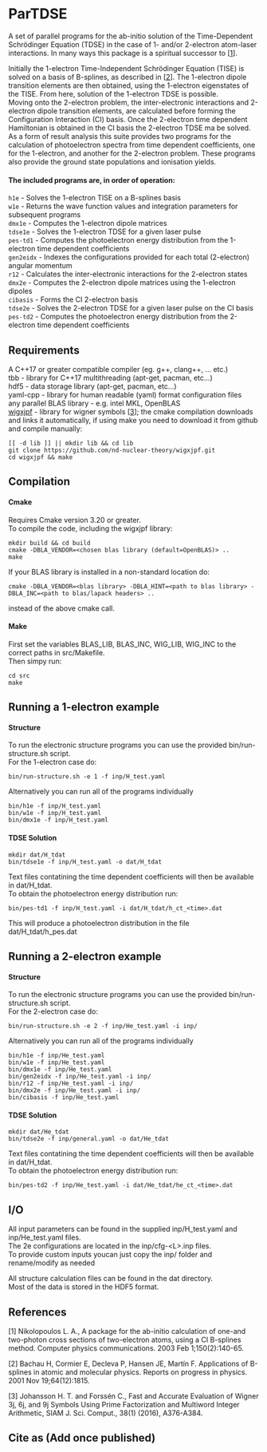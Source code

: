 # ParTDSE

A set of parallel programs for the ab-initio solution of the Time-Dependent Schrödinger Equation (TDSE) in the case of 1- and/or 2-electron atom-laser interactions. In many ways this package is a spiritual successor to \[[1](https://doi.org/10.1016/S0010-4655(02)00684-7)\]. 

Initially the 1-electron Time-Independent Schrödinger Equation (TISE) is solved on a basis of B-splines, as described in \[[2](https://iopscience.iop.org/article/10.1088/0034-4885/64/12/205)\]. The 1-electron dipole transition elements are then obtained, using the 1-electron eigenstates of the TISE. From here, solution of the 1-electron TDSE is possible. \
Moving onto the 2-electron problem, the inter-electronic interactions and 2-electron dipole transition elements, are calculated before forming the Configuration Interaction (CI) basis. Once the 2-electron time dependent Hamiltonian is obtained in the CI basis the 2-electron TDSE ma be solved.\
As a form of result analysis this suite provides two programs for the calculation of photoelectron spectra from time dependent coefficients, one for the 1-electron, and another for the 2-electron problem. These programs also provide the ground state populations and ionisation yields.

#### The included programs are, in order of operation:
`h1e`      - Solves the 1-electron TISE on a B-splines basis\
`w1e`      - Returns the wave function values and integration parameters for subsequent programs\
`dmx1e`    - Computes the 1-electron dipole matrices\
`tdse1e`   - Solves the 1-electron TDSE for a given laser pulse\
`pes-td1`  - Computes the photoelectron energy distribution from the 1-electron time dependent coefficients\
`gen2eidx` - Indexes the configurations provided for each total (2-electron) angular momentum\
`r12`      - Calculates the inter-electronic interactions for the 2-electron states\
`dmx2e`    - Computes the 2-electron dipole matrices using the 1-electron dipoles\
`cibasis`  - Forms the CI 2-electron basis\
`tdse2e`   - Solves the 2-electron TDSE for a given laser pulse on the CI basis\
`pes-td2`  - Computes the photoelectron energy distribution from the 2-electron time dependent coefficients

## Requirements

A C++17 or greater compatible compiler (eg. g++, clang++, ... etc.) \
tbb                       - library for C++17 multithreading (apt-get, pacman, etc...)  \
hdf5                      - data storage library (apt-get, pacman, etc...) \
yaml-cpp                  - library for human readable (yaml) format configuration files \
any parallel BLAS library - e.g. intel MKL, OpenBLAS \
[wigxjpf](https://github.com/nd-nuclear-theory/wigxjpf)                   - library for wigner symbols \[[3](https://doi.org/10.1137/15M1021908)\]; the cmake compilation downloads and links it automatically, if using make you need to download it from github and compile manually:

```
[[ -d lib ]] || mkdir lib && cd lib
git clone https://github.com/nd-nuclear-theory/wigxjpf.git
cd wigxjpf && make
```

## Compilation
#### Cmake
Requires Cmake version 3.20 or greater.\
To compile the code, including the wigxjpf library:
```
mkdir build && cd build
cmake -DBLA_VENDOR=<chosen blas library (default=OpenBLAS)> ..
make
```

If your BLAS library is installed in a non-standard location do:
```
cmake -DBLA_VENDOR=<blas library> -DBLA_HINT=<path to blas library> -DBLA_INC=<path to blas/lapack headers> ..
```
instead of the above cmake call.

#### Make
First set the variables BLAS_LIB, BLAS_INC, WIG_LIB, WIG_INC to the correct paths in src/Makefile.\
Then simpy run:
```
cd src
make
```

## Running a 1-electron example
#### Structure
To run the electronic structure programs you can use the provided bin/run-structure.sh script. \
For the 1-electron case do:
```
bin/run-structure.sh -e 1 -f inp/H_test.yaml
```

Alternatively you can run all of the programs individually
```
bin/h1e -f inp/H_test.yaml
bin/w1e -f inp/H_test.yaml
bin/dmx1e -f inp/H_test.yaml
```
#### TDSE Solution
```
mkdir dat/H_tdat
bin/tdse1e -f inp/H_test.yaml -o dat/H_tdat
```
Text files contatining the time dependent coefficients will then be available in dat/H_tdat.\
To obtain the photoelectron energy distribution run:
```
bin/pes-td1 -f inp/H_test.yaml -i dat/H_tdat/h_ct_<time>.dat
```
This will produce a photoelectron distribution in the file dat/H_tdat/h_pes.dat

## Running a 2-electron example
#### Structure
To run the electronic structure programs you can use the provided bin/run-structure.sh script. \
For the 2-electron case do:
```
bin/run-structure.sh -e 2 -f inp/He_test.yaml -i inp/
```
Alternatively you can run all of the programs individually
```
bin/h1e -f inp/He_test.yaml
bin/w1e -f inp/He_test.yaml
bin/dmx1e -f inp/He_test.yaml
bin/gen2eidx -f inp/He_test.yaml -i inp/
bin/r12 -f inp/He_test.yaml -i inp/
bin/dmx2e -f inp/He_test.yaml -i inp/
bin/cibasis -f inp/He_test.yaml
```
#### TDSE Solution
```
mkdir dat/He_tdat
bin/tdse2e -f inp/general.yaml -o dat/He_tdat
```
Text files contatining the time dependent coefficients will then be available in dat/H_tdat.\
To obtain the photoelectron energy distribution run:
```
bin/pes-td2 -f inp/He_test.yaml -i dat/He_tdat/he_ct_<time>.dat
```

## I/O

All input parameters can be found in the supplied inp/H_test.yaml and inp/He_test.yaml files. \
The 2e configurations are located in the inp/cfg-\<L\>.inp files. \
To provide custom inputs youcan just copy the inp/ folder and rename/modify as needed

All structure calculation files can be found in the dat directory.\
Most of the data is stored in the HDF5 format.

## References
[1] Nikolopoulos L. A., A package for the ab-initio calculation of one-and 
    two-photon cross sections of two-electron atoms, using a CI B-splines method. 
    Computer physics communications. 2003 Feb 1;150(2):140-65.

[2] Bachau H, Cormier E, Decleva P, Hansen JE, Martín F. Applications of 
    B-splines in atomic and molecular physics. Reports on progress in physics. 
    2001 Nov 19;64(12):1815.

[3] Johansson H. T. and Forssén C., Fast and Accurate Evaluation of Wigner 3j,
    6j, and 9j Symbols Using Prime Factorization and Multiword Integer Arithmetic,
    SIAM J. Sci. Comput., 38(1) (2016), A376-A384.
    
## Cite as (Add once published)
